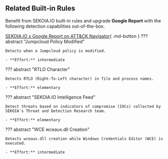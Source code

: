 ## Related Built-in Rules

Benefit from SEKOIA.IO built-in rules and upgrade **Google Report** with the following detection capabilities out-of-the-box.

[SEKOIA.IO x Google Report on ATT&CK Navigator](https://mitre-attack.github.io/attack-navigator/#layerURL=https%3A%2F%2Fraw.githubusercontent.com%2FSEKOIA-IO%2Fdocumentation%2Fmain%2F_shared_content%2Foperations_center%2Fdetection%2Fgenerated%2Fattack_04d36706-ee4a-419b-906d-f92f3a46bcdd_do_not_edit_manually.json){ .md-button }
??? abstract "Jumpcloud Policy Modified"
    
    Detects when a Jumpcloud policy is modified.
    
    - **Effort:** intermediate

??? abstract "RTLO Character"
    
    Detects RTLO (Right-To-Left character) in file and process names.
    
    - **Effort:** elementary

??? abstract "SEKOIA.IO Intelligence Feed"
    
    Detect threats based on indicators of compromise (IOCs) collected by SEKOIA's Threat and Detection Research team.
    
    - **Effort:** elementary

??? abstract "WCE wceaux.dll Creation"
    
    Detects wceaux.dll creation while Windows Credentials Editor (WCE) is executed.
    
    - **Effort:** intermediate
